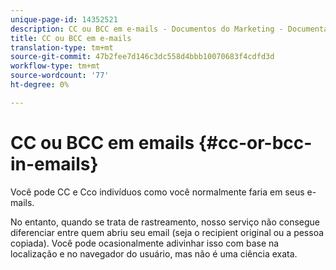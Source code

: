 ```yaml
---
unique-page-id: 14352521
description: CC ou BCC em e-mails - Documentos do Marketing - Documentação do produto
title: CC ou BCC em e-mails
translation-type: tm+mt
source-git-commit: 47b2fee7d146c3dc558d4bbb10070683f4cdfd3d
workflow-type: tm+mt
source-wordcount: '77'
ht-degree: 0%

---
```



# CC ou BCC em emails {#cc-or-bcc-in-emails}

Você pode CC e Cco indivíduos como você normalmente faria em seus e-mails.

No entanto, quando se trata de rastreamento, nosso serviço não consegue diferenciar entre quem abriu seu email (seja o recipient original ou a pessoa copiada). Você pode ocasionalmente adivinhar isso com base na localização e no navegador do usuário, mas não é uma ciência exata.
